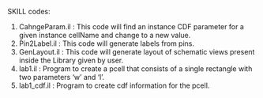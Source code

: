 SKILL codes:
1. CahngeParam.il : This code will find an instance CDF parameter
                    for a given instance cellName and change to a new value.
2. Pin2Label.il   : This code will generate labels from pins.
3. GenLayout.il   : This code will generate layout of schematic views present inside the Library given by user.
4. lab1.il        : Program to create a pcell that consists of a single rectangle with two parameters ‘w’ and ‘l’.
5. lab1_cdf.il    : Program to create cdf information for the pcell.
